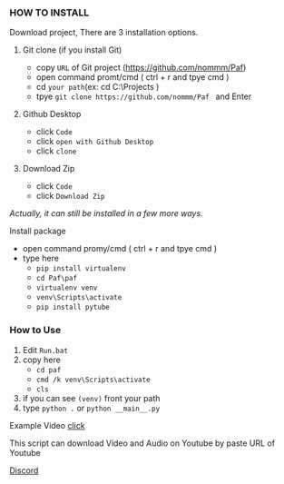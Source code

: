 ### **HOW TO INSTALL**

Download project, There are 3 installation options.

 1) Git clone (if you install Git)
    - copy `URL` of Git project (https://github.com/nommm/Paf)
    - open command promt/cmd ( ctrl + r and tpye cmd )
    - cd `your path`(ex: cd C:\Projects )
    - tpye `git clone https://github.com/nommm/Paf ` and Enter

 2) Github Desktop
    - click `Code`
    - click `open with Github Desktop`
    - click `clone`

 3) Download Zip
    - click `Code`
    - click `Download Zip`

_Actually, it can still be installed in a few more ways._

Install package

- open command promy/cmd ( ctrl + r and tpye cmd )
- type here 
  - `pip install virtualenv`
  - `cd Paf\paf`
  - `virtualenv venv`
  - `venv\Scripts\activate`
  - `pip install pytube`

### **How to Use**

1) Edit `Run.bat` 
2) copy here 
   - `cd paf`
   - `cmd /k venv\Scripts\activate`
   - `cls`
3) if you can see `(venv)` front your path
4) type `python .` or `python __main__.py`

Example Video [click](https://youtu.be/utafSYhBjfk)


This script can download Video and Audio on Youtube by paste URL of Youtube 

[Discord](https://discord.gg/ZbT2eAhY)
